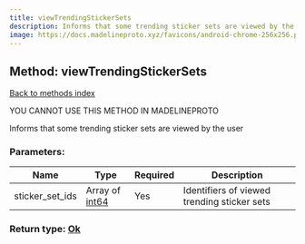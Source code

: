 ```yaml
---
title: viewTrendingStickerSets
description: Informs that some trending sticker sets are viewed by the user
image: https://docs.madelineproto.xyz/favicons/android-chrome-256x256.png
---
```

## Method: viewTrendingStickerSets  
[Back to methods index](index.md)


YOU CANNOT USE THIS METHOD IN MADELINEPROTO


Informs that some trending sticker sets are viewed by the user

### Parameters:

| Name     |    Type       | Required | Description |
|----------|---------------|----------|-------------|
|sticker\_set\_ids|Array of [int64](../constructors/int64.md) | Yes|Identifiers of viewed trending sticker sets|


### Return type: [Ok](../types/Ok.md)

